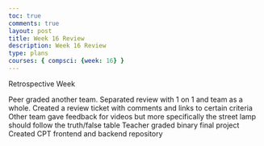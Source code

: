 ```yaml
---
toc: true 
comments: true 
layout: post 
title: Week 16 Review
description: Week 16 Review
type: plans
courses: { compsci: {week: 16} } 
---
```



Retrospective Week

Peer graded another team. Separated review with 1 on 1 and team as a whole. Created a review ticket with comments and links to certain criteria
Other team gave feedback for videos but more specifically the street lamp should follow the truth/false table
Teacher graded binary final project
Created CPT frontend and backend repository